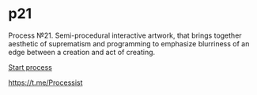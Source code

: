 # p21
Process №21. Semi-procedural interactive artwork, that brings together aesthetic of suprematism and programming to emphasize blurriness of an edge between a creation and act of creating.

<a href="https://rhizomicmaze.github.io/p21/suprematicalgorithms/">Start process</a>

https://t.me/Processist
